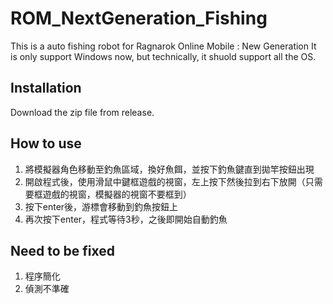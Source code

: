 # ROM_NextGeneration_Fishing

This is a auto fishing robot for Ragnarok Online Mobile : New Generation
It is only support Windows now, but technically, it shuold support all the OS.

## Installation

Download the zip file from release.

## How to use

1. 將模擬器角色移動至釣魚區域，換好魚餌，並按下釣魚鍵直到拋竿按鈕出現
2. 開啟程式後，使用滑鼠中鍵框遊戲的視窗，左上按下然後拉到右下放開（只需要框遊戲的視窗，模擬器的視窗不要框到）
3. 按下enter後，游標會移動到釣魚按鈕上
4. 再次按下enter，程式等待3秒，之後即開始自動釣魚

## Need to be fixed

1. 程序簡化
2. 偵測不準確
